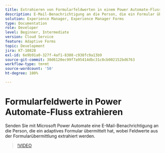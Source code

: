 ```yaml
---
title: Extrahieren von Formularfeldwerten in einem Power Automate-Fluss
description: E-Mail-Benachrichtigung an die Person, die ein Formular übermittelt hat, in einem Microsoft Power Automate-Workflow senden
solution: Experience Manager, Experience Manager Forms
type: Documentation
role: Developer
level: Beginner, Intermediate
version: Cloud Service
feature: Adaptive Forms
topic: Development
jira: KT-10828
exl-id: 6e9b91a0-327f-4af1-8308-c938fc9a13b9
source-git-commit: 30d6120ec99f7a95414dbc31c0cb002152bd6763
workflow-type: tm+mt
source-wordcount: '50'
ht-degree: 100%

---
```


# Formularfeldwerte in Power Automate-Fluss extrahieren

Senden Sie mit Microsoft Power Automate eine E-Mail-Benachrichtigung an die Person, die ein adaptives Formular übermittelt hat, wobei Feldwerte aus der Formularübermittlung extrahiert werden.

>[!VIDEO](https://video.tv.adobe.com/v/345957?quality=12&learn=on)
